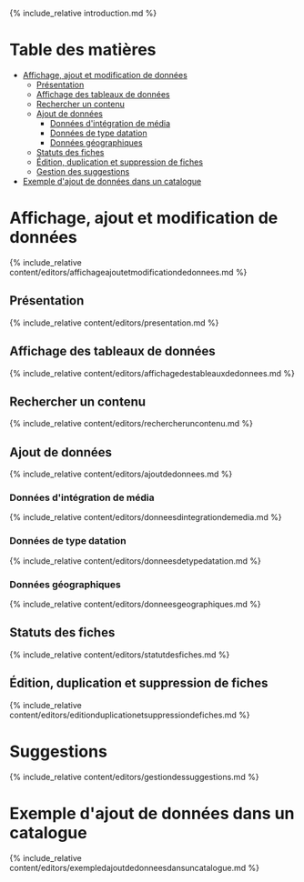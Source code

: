 {% include_relative introduction.md %}

# Table des matières

- [Affichage, ajout et modification de données](#affichageajoutmod)
   - [Présentation](#presentation)
   - [Affichage des tableaux de données](#affichagetableaux)
   - [Rechercher un contenu](#rechercher-un-contenu)
   - [Ajout de données](#ajoutdonnees)
      - [Données d'intégration de média](#donneesintegration)
      - [Données de type datation](#donneesdatation)
      - [Données géographiques](#donneesgeo)
   - [Statuts des fiches](#statuts-des-fiches)
   - [Édition, duplication et suppression de fiches](#editionduplsup)
   - [Gestion des suggestions](#suggestions)
- [Exemple d'ajout de données dans un catalogue](#exemplecat)

<a id="affichageajoutmod"></a>
# Affichage, ajout et modification de données 

{% include_relative content/editors/affichageajoutetmodificationdedonnees.md %}

<a id="presentation"></a>
## Présentation

{% include_relative content/editors/presentation.md %}

<a id="affichagetableaux"></a>
## Affichage des tableaux de données

{% include_relative content/editors/affichagedestableauxdedonnees.md %}

## Rechercher un contenu

{% include_relative content/editors/rechercheruncontenu.md %}

<a id="ajoutdonnees"></a>
## Ajout de données

{% include_relative content/editors/ajoutdedonnees.md %} 

<a id="donneesintegration"></a>
### Données d'intégration de média

{% include_relative content/editors/donneesdintegrationdemedia.md %}

<a id="donneesdatation"></a>
### Données de type datation
{% include_relative content/editors/donneesdetypedatation.md %}

<a id="donneesgeo"></a>
### Données géographiques
{% include_relative content/editors/donneesgeographiques.md %}

## Statuts des fiches

{% include_relative content/editors/statutdesfiches.md %}

<a id="editionduplsup"></a>
## Édition, duplication et suppression de fiches

{% include_relative content/editors/editionduplicationetsuppressiondefiches.md %}

<a id="suggestions"></a>

# Suggestions 

{% include_relative content/editors/gestiondessuggestions.md %}

<a id="exemplecat"></a>
# Exemple d'ajout de données dans un catalogue

{% include_relative content/editors/exempledajoutdedonneesdansuncatalogue.md %}